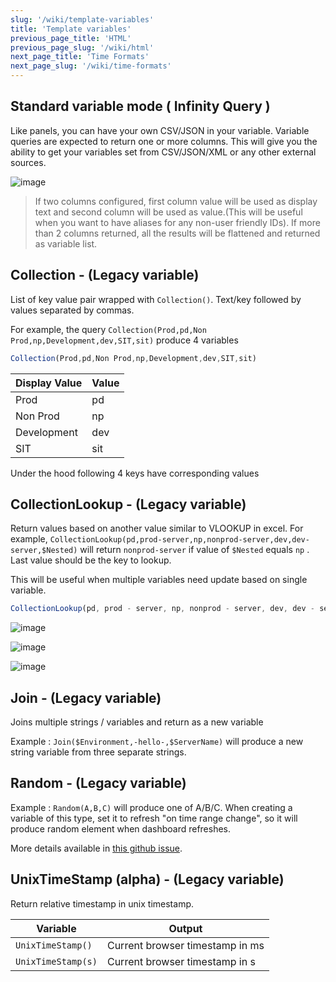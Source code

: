 ```yaml
---
slug: '/wiki/template-variables'
title: 'Template variables'
previous_page_title: 'HTML'
previous_page_slug: '/wiki/html'
next_page_title: 'Time Formats'
next_page_slug: '/wiki/time-formats'
---
```


## Standard variable mode ( Infinity Query )

Like panels, you can have your own CSV/JSON in your variable. Variable queries are expected to return one or more columns. This will give you the ability to get your variables set from CSV/JSON/XML or any other external sources.

![image](https://user-images.githubusercontent.com/153843/119243000-d6323f00-bb5a-11eb-822e-99f39b32968d.png#center)

> If two columns configured, first column value will be used as display text and second column will be used as value.(This will be useful when you want to have aliases for any non-user friendly IDs). If more than 2 columns returned, all the results will be flattened and returned as variable list.

## Collection - (Legacy variable)

List of key value pair wrapped with `Collection()`. Text/key followed by values separated by commas.

For example, the query `Collection(Prod,pd,Non Prod,np,Development,dev,SIT,sit)` produce 4 variables

```ts
Collection(Prod,pd,Non Prod,np,Development,dev,SIT,sit)
```

| Display Value | Value |
| ------------- | ----- |
| Prod          | pd    |
| Non Prod      | np    |
| Development   | dev   |
| SIT           | sit   |

Under the hood following 4 keys have corresponding values

## CollectionLookup - (Legacy variable)

Return values based on another value similar to VLOOKUP in excel. For example, `CollectionLookup(pd,prod-server,np,nonprod-server,dev,dev-server,$Nested)` will return `nonprod-server` if value of `$Nested` equals `np` . Last value should be the key to lookup.

This will be useful when multiple variables need update based on single variable.

```ts
CollectionLookup(pd, prod - server, np, nonprod - server, dev, dev - server, $Nested);
```

![image](https://user-images.githubusercontent.com/153843/95761926-ec168200-0ca4-11eb-8758-ff5885564180.png#center)

![image](https://user-images.githubusercontent.com/153843/95762001-081a2380-0ca5-11eb-957a-34bfca767769.png#center)

![image](https://user-images.githubusercontent.com/153843/95762082-241dc500-0ca5-11eb-9d9f-b3f6d1440b76.png#center)

## Join - (Legacy variable)

Joins multiple strings / variables and return as a new variable

Example : `Join($Environment,-hello-,$ServerName)` will produce a new string variable from three separate strings.

## Random - (Legacy variable)

Example : `Random(A,B,C)` will produce one of A/B/C. When creating a variable of this type, set it to refresh "on time range change", so it will produce random element when dashboard refreshes.

More details available in [this github issue](https://github.com/andersonz1/grafana-infinity-datasource/issues/4).

## UnixTimeStamp (alpha) - (Legacy variable)

Return relative timestamp in unix timestamp.

| Variable           | Output                          |
| ------------------ | ------------------------------- |
| `UnixTimeStamp()`  | Current browser timestamp in ms |
| `UnixTimeStamp(s)` | Current browser timestamp in s  |
